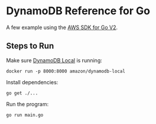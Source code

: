 # DynamoDB Reference for Go

A few example using the [AWS SDK for Go V2](https://aws.github.io/aws-sdk-go-v2/docs/).

## Steps to Run

Make sure [DynamoDB Local](https://docs.aws.amazon.com/amazondynamodb/latest/developerguide/DynamoDBLocal.html) is
running:

```shell
docker run -p 8000:8000 amazon/dynamodb-local
```

Install dependencies:

```shell
go get ./...
```

Run the program:

```shell
go run main.go
```
